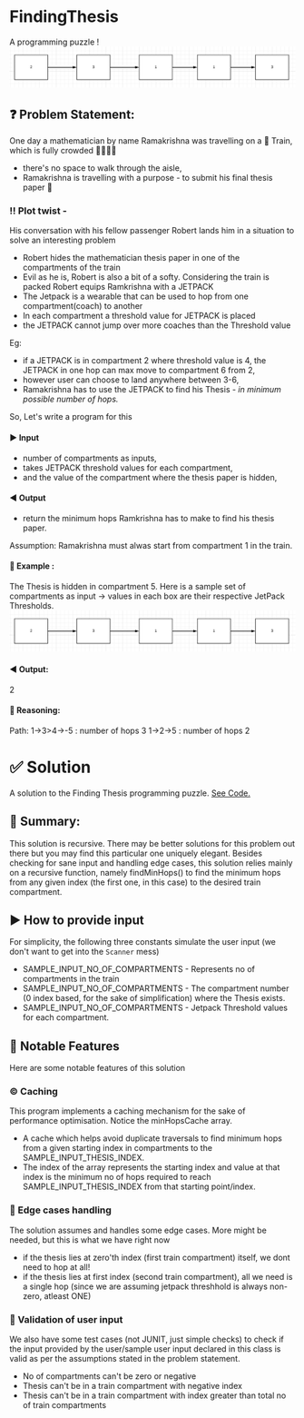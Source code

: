 # FindingThesis
A programming puzzle ! 
![Finding Thesis | Programming Puzzle](findingthesis.png)


## ❓ Problem Statement: 

One day a mathematician by name Ramakrishna was travelling on a 🚂 Train, which is fully crowded  👬👬👬👬 
- there's no space to walk through the aisle, 
- Ramakrishna is travelling with a purpose - to submit his final thesis paper 📄 

### ‼️ Plot twist - 
His conversation with his fellow passenger Robert lands him in a situation to solve an interesting problem 
- Robert hides the mathematician thesis paper in one of the compartments of the train
- Evil as he is, Robert is also a bit of a softy. Considering the train is packed Robert equips Ramkrishna with a JETPACK
- The Jetpack is a wearable that can be used to hop from one compartment(coach) to another
- In each compartment a threshold value for JETPACK is placed
- the JETPACK cannot jump over more coaches than the Threshold value

Eg: 
- if a JETPACK is in compartment 2 where threshold value is 4, the JETPACK in one hop can max move to compartment 6 from 2, 
- however user can choose to land anywhere between 3-6, 
- Ramakrishna has to use the JETPACK to find his Thesis - *in minimum possible number of hops.*

So, Let's write a program for this 

#### ▶️ Input 
- number of compartments as inputs, 
- takes JETPACK threshold values for each compartment, 
- and the value of the compartment where the thesis paper is hidden, 

#### ◀️ Output
- return the minimum hops Ramkrishna has to make to find his thesis paper.

Assumption: Ramakrishna must alwas start from compartment 1 in the train.
 
#### 🎯 Example : 

The Thesis is hidden in compartment 5. Here is a sample set of compartments as input -> values in each box are their respective JetPack Thresholds.
![Finding Thesis | Programming Puzzle](findingthesis.png)

#### ◀️ Output:
2 

#### 🤔 Reasoning:
Path: 
1->3>4->-5  : number of hops 3
1->2->5     : number of hops 2



# ✅ Solution
A solution to the Finding Thesis programming puzzle. [See Code.](https://github.com/vinaywadhwa/FindingThesis/blob/master/FindingThesis.java)

## 🔣 Summary: 

This solution is recursive. There may be better solutions for this problem out there but you may find this particular one uniquely elegant.
Besides checking for sane input and handling edge cases, this solution relies mainly on a recursive function, namely findMinHops() to find the minimum hops from any given index (the first one, in this case) to the desired train compartment.


## ▶️ How to provide input  
For simplicity, the following three constants simulate the user input (we don't want to get into the `Scanner` mess) 

- SAMPLE_INPUT_NO_OF_COMPARTMENTS - Represents no of compartments in the train
- SAMPLE_INPUT_NO_OF_COMPARTMENTS - The compartment number (0 index based, for the sake of simplification) where the Thesis exists.
- SAMPLE_INPUT_NO_OF_COMPARTMENTS - Jetpack Threshold values for each compartment.


## 📒 Notable Features
Here are some notable features of this solution

### ©️ Caching
This program implements a caching mechanism for the sake of performance optimisation. Notice the minHopsCache array.
- A cache which helps avoid duplicate traversals to find minimum hops from a given starting index in compartments to the SAMPLE_INPUT_THESIS_INDEX. 
- The index of the array represents the starting index and value at that index is the minimum no of hops required to reach SAMPLE_INPUT_THESIS_INDEX from that starting point/index.

### 🔬 Edge cases handling
The solution assumes and handles some edge cases. More might be needed, but this is what we have right now
- if the thesis lies at zero'th index (first train compartment) itself, we dont need to hop at all! 
- if the thesis lies at first index (second train compartment), all we need is a single hop (since we are assuming jetpack threshhold is always non-zero, atleast ONE)

### 🤪 Validation of user input
We also have some test cases (not JUNIT, just simple checks) to check if the input provided by the user/sample user input declared in this class is valid as per the assumptions stated in the problem statement.
- No of compartments can't be zero or negative
- Thesis can't be in a train compartment with negative index
- Thesis can't be in a train compartment with index greater than total no of train compartments
